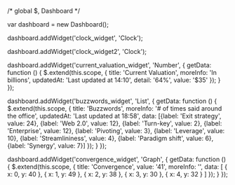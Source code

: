 /* global $, Dashboard */

var dashboard = new Dashboard();

dashboard.addWidget('clock_widget', 'Clock');

dashboard.addWidget('clock_widget2', 'Clock');

dashboard.addWidget('current_valuation_widget', 'Number', {
    getData: function () {
        $.extend(this.scope, {
            title: 'Current Valuation',
            moreInfo: 'In billions',
            updatedAt: 'Last updated at 14:10',
            detail: '64%',
            value: '$35'
        });
    }
});

dashboard.addWidget('buzzwords_widget', 'List', {
    getData: function () {
        $.extend(this.scope, {
            title: 'Buzzwords',
            moreInfo: '# of times said around the office',
            updatedAt: 'Last updated at 18:58',
            data: [{label: 'Exit strategy', value: 24},
                   {label: 'Web 2.0', value: 12},
                   {label: 'Turn-key', value: 2},
                   {label: 'Enterprise', value: 12},
                   {label: 'Pivoting', value: 3},
                   {label: 'Leverage', value: 10},
                   {label: 'Streamlininess', value: 4},
                   {label: 'Paradigm shift', value: 6},
                   {label: 'Synergy', value: 7}]
        });
    }
});

dashboard.addWidget('convergence_widget', 'Graph', {
    getData: function () {
        $.extend(this.scope, {
            title: 'Convergence',
            value: '41',
            moreInfo: '',
            data: [
                    { x: 0, y: 40 },
                    { x: 1, y: 49 },
                    { x: 2, y: 38 },
                    { x: 3, y: 30 },
                    { x: 4, y: 32 }
                ]
            });
    }
});
